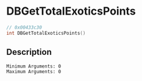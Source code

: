 # DBGetTotalExoticsPoints
```c
// 0x00433c30
int DBGetTotalExoticsPoints()
```
## Description
```
Minimum Arguments: 0
Maximum Arguments: 0
```
